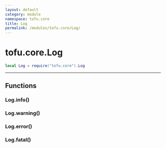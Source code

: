 ```yaml
---
layout: default
category: module
namespace: tofu.core
title: Log
permalink: /modules/tofu.core/Log/
---
```

# tofu.core.Log

```lua
local Log = require("tofu.core").Log
```

---

## Functions

### Log.**info**()

### Log.**warning**()

### Log.**error**()

### Log.**fatal**()
